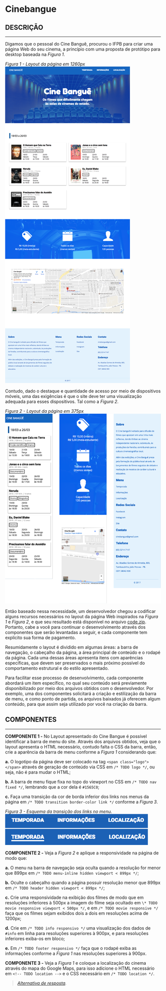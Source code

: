 # Cinebangue

## DESCRIÇÃO
---

Digamos que o pessoal do Cine Banguê, procurou o IFPB para criar uma página Web do seu cinema, a princípio com uma proposta de protótipo para desktop baseada na *Figura 1*.

*Figura 1 - Layout da página em 1260px*<br>
![Layout da página](assets/cine-desktop-1260.png)

Contudo, dado o destaque e quantidade de acesso por meio de dispositivos móveis, uma das exigências é que o site deve ter uma visualização adequada para esses dispositivos. Tal como a *Figura 2*.

*Figura 2 - Layout da página em 375px*<br>
![Layout da página](assets/cine-iphone6-375-joined.png)

Então baseado nessa necessidade, um desenvolvedor chegou a codificar alguns recursos necessários no layout da página Web inspirados na *Figura 1* e *Figura 2*, e que seu resultado está disponível no arquivo [code.zip](code.zip). Portanto, cabe a você para continuar o desenvolvimento através dos componentes que serão levantadas a seguir, e cada componente tem explicito sua forma de pagamento.

Resumidamente o layout é dividido em algumas áreas: a barra de navegação, o cabeçalho da página, a área principal de conteúdo e o rodapé da página. Cada uma dessas áreas apresenta itens com aparências específicas, que devem ser preservados o mais próximo possível do comportamento  estrutural e do estilo apresentado.

Para facilitar esse processo de desenvolvimento, cada componente abordará um item específico, no qual seu conteúdo será previamente disponibilizado por meio dos arquivos obtidos com o desenvolvedor. Por exemplo, uma dos componentes solicitará a criação e estilização da barra de menu, e como ponto de partida, os arquivos baixados já oferecem algum conteúdo, para que assim seja utilizado por você na criação da barra.

## COMPONENTES
---

**COMPONENTE 1 -** No Layout apresentado do Cine Bangue é possível identificar a barra de menu do site. Através dos arquivos obtidos, veja que o layout apresenta o HTML necessário, contudo falta o CSS da barra, então, crie a aparência da barra de menu conforme a *Figura 1* considerando que:

**a.** O logotipo da página deve ser colocado na tag `<span class="logo"></span>` através de geração de conteúdo via CSS em `/* TODO logo */`, ou seja, não é para mudar o HTML;

**b.** A barra de menu fique fixa no topo do viewport no CSS em `/* TODO nav fixed */`, lembrando que a cor dela é `#1565C0`;

**c.** Faça uma transição da cor de borda inferior dos links nos menus da página em `/* TODO transition border-color link */` conforme a *Figura 3*.

*Figura 3 - Esquema da transição dos links no menu.*<br>
![transição dos links](assets/menu-transition.png)

**COMPONENTE 2 -** Veja a *Figura 2* e aplique a responsividade na página de modo que:

**a.** O menu na barra de navegação seja oculta quando a resolução for menor que 899px em `/* TODO menu-inline hidden viewport < 899px */`;

**b.** Oculte o cabeçalho quando a página possuir resolução menor que 899px em  `/* TODO header hidden viewport < 899px */`;

**c.** Crie uma responsividade na exibição dos filmes de modo que em resoluções inferiores à 500px a imagem do filme seja ocultado em `\* TODO movie responsive viewport < 500px */`, e em `/* TODO movie responsive */` faça que os filmes sejam exibidos dois a dois em resoluções acima de 1200px;

**d.** Crie em `/* TODO info responsivo */` uma visualização dos dados de `#info` em linha para resoluções superiores à 900px, e para resoluções inferiores exiba-os em bloco;

**e.** Em `/* TODO footer responsivo */` faça que o rodapé exiba as informações conforme a *Figura 1* nas resoluções superiores à 900px.

**COMPONENTE 3 -** Veja a *Figura 1* e coloque a localização do cinema através do mapa do Google Maps, para isso adicione o HTML necessário em `<!-- TODO location -->` e o CSS necessário em `/* TODO location */`.

> *[Alternativa de resposta](code-response/).*